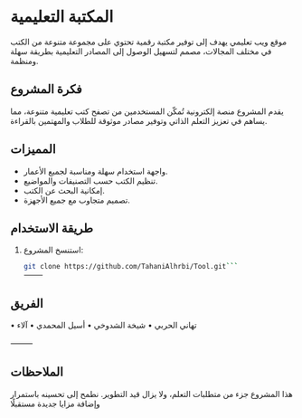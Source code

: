 # المكتبة التعليمية

موقع ويب تعليمي يهدف إلى توفير مكتبة رقمية تحتوي على مجموعة متنوعة من الكتب في مختلف المجالات، مصمم لتسهيل الوصول إلى المصادر التعليمية بطريقة سهلة ومنظمة.

## فكرة المشروع
يقدم المشروع منصة إلكترونية تُمكّن المستخدمين من تصفح كتب تعليمية متنوعة، مما يساهم في تعزيز التعلم الذاتي وتوفير مصادر موثوقة للطلاب والمهتمين بالقراءة.

## المميزات
- واجهة استخدام سهلة ومناسبة لجميع الأعمار.
- تنظيم الكتب حسب التصنيفات والمواضيع.
- إمكانية البحث عن الكتب.
- تصميم متجاوب مع جميع الأجهزة.

## طريقة الاستخدام
1. استنسخ المشروع:
   ```bash
   git clone https://github.com/TahaniAlhrbi/Tool.git```
   ⸻

 ## الفريق
 • تهاني الحربي
 • شيخة الشدوخي
 • أسيل المحمدي
 • آلاء

⸻

## الملاحظات

هذا المشروع جزء من متطلبات التعلم، ولا يزال قيد التطوير. نطمح إلى تحسينه باستمرار وإضافة مزايا جديدة مستقبلًا
